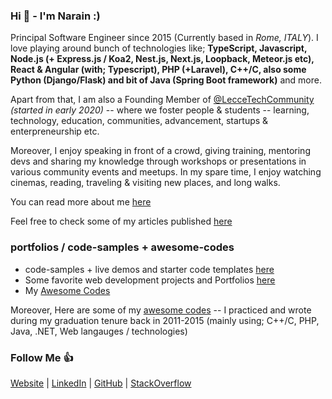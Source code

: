 ### Hi 👋 - I'm Narain :)

Principal Software Engineer since 2015 (Currently based in <i>Rome, ITALY</i>). I love playing around bunch of technologies like; **TypeScript, Javascript, Node.js (+ Express.js / Koa2, Nest.js, Next.js, Loopback, Meteor.js etc), React & Angular (with; Typescript), PHP (+Laravel), C++/C, also some Python (Django/Flask) and bit of Java (Spring Boot framework)** and more.

Apart from that, I am also a Founding Member of [@LecceTechCommunity](https://leccetech.github.io) *(started in early 2020)* -- where we foster people & students -- learning, technology, education, communities, advancement, startups & enterpreneurship etc.

Moreover, I enjoy speaking in front of a crowd, giving training, mentoring devs and sharing my knowledge through workshops or presentations in various community events and meetups. In my spare time, I enjoy watching cinemas, reading, traveling & visiting new places, and long walks.

You can read more about me [here](http://narainsagar.github.io)

Feel free to check some of my articles published [here](http://narainsagar.com/blog)

### portfolios / code-samples + awesome-codes

- code-samples + live demos and starter code templates [here](https://bit.ly/3CEqVt4)
- Some favorite web development projects and Portfolios [here](http://bit.ly/3ibu1LC)
- My [Awesome Codes](https://github.com/narainsagar/awesome-codes/blob/master/AWESOME.md)

Moreover, Here are some of my [awesome codes](https://github.com/narainsagar/awesome-codes/blob/master/AWESOME.md) -- I practiced and wrote during my graduation tenure back in 2011-2015 (mainly using; C++/C, PHP, Java, .NET, Web langauges / technologies)

<!--
<html>
  <head></head>
  <body>
  <iframe> src="https://narainsagar.github.io/embed/md.htm?src=https://gist.githubusercontent.com/narainsagar/35014fcfde49c4e566a63b0133e092a4/raw/d66445f6053c103a1aeef153185a96f471bbc622/portfolios_work.md"></iframe>
  </body>
</html>
-->

### Follow Me 👍

[Website](https://narainsagar.github.io) | 
[LinkedIn](https://www.linkedin.com/in/narainsagar) | 
[GitHub](https://github.com/narainsagar) | 
[StackOverflow](https://www.stackoverflow.com/users/5228251/narainsagar)
<!-- [Blog](https://narainsagar.com/blog) | 
[Twitter](https://twitter.com/narainsagar) | 
[Facebook](https://facebook.com/NarainSagarPage) |  -->

<!--
**narainsagar/narainsagar** is a ✨ _special_ ✨ repository because its `README.md` (this file) appears on your GitHub profile.

Here are some ideas to get you started:

- 🔭 I’m currently working on ...
- 🌱 I’m currently learning ...
- 👯 I’m looking to collaborate on ...
- 🤔 I’m looking for help with ...
- 💬 Ask me about ...
- 📫 How to reach me: ...
- 😄 Pronouns: ...
- ⚡ Fun fact: ...
- ~ just chill ...
- . ab bachay ki jaan logy kia :-P
- Keep going. Keep Looking. Don't settle! 
- #NeverSettle and BeSafe.
- Stay Hungry and Stay Foolish. 
- 9
-->
